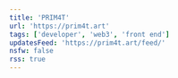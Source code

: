 ```yaml
---
title: 'PRIM4T'
url: 'https://prim4t.art'
tags: ['developer', 'web3', 'front end']
updatesFeed: 'https://prim4t.art/feed/'
nsfw: false
rss: true
---
```

